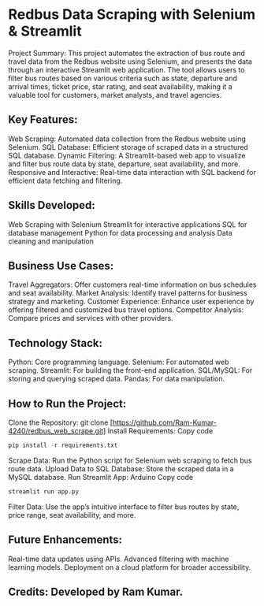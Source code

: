 # Redbus Data Scraping with Selenium & Streamlit

Project Summary: This project automates the extraction of bus route and travel data from the Redbus website using Selenium, and presents the data through an interactive Streamlit web application. The tool allows users to filter bus routes based on various criteria such as state, departure and arrival times, ticket price, star rating, and seat availability, making it a valuable tool for customers, market analysts, and travel agencies.
## Key Features:

Web Scraping: Automated data collection from the Redbus website using Selenium.
SQL Database: Efficient storage of scraped data in a structured SQL database.
Dynamic Filtering: A Streamlit-based web app to visualize and filter bus route data by state, departure, seat availability, and more.
Responsive and Interactive: Real-time data interaction with SQL backend for efficient data fetching and filtering.
## Skills Developed:

Web Scraping with Selenium
Streamlit for interactive applications
SQL for database management
Python for data processing and analysis
Data cleaning and manipulation
## Business Use Cases:

Travel Aggregators: Offer customers real-time information on bus schedules and seat availability.
Market Analysis: Identify travel patterns for business strategy and marketing.
Customer Experience: Enhance user experience by offering filtered and customized bus travel options.
Competitor Analysis: Compare prices and services with other providers.
## Technology Stack:

Python: Core programming language.
Selenium: For automated web scraping.
Streamlit: For building the front-end application.
SQL/MySQL: For storing and querying scraped data.
Pandas: For data manipulation.
## How to Run the Project:

Clone the Repository: git clone [https://github.com/Ram-Kumar-4240/redbus_web_scrape.git]
Install Requirements:
Copy code
```Python
pip install -r requirements.txt
```
Scrape Data: Run the Python script for Selenium web scraping to fetch bus route data.
Upload Data to SQL Database: Store the scraped data in a MySQL database.
Run Streamlit App:
Arduino
Copy code
```Python
streamlit run app.py
```
Filter Data: Use the app’s intuitive interface to filter bus routes by state, price range, seat availability, and more.
## Future Enhancements:

Real-time data updates using APIs.
Advanced filtering with machine learning models.
Deployment on a cloud platform for broader accessibility.
## Credits: Developed by Ram Kumar.

